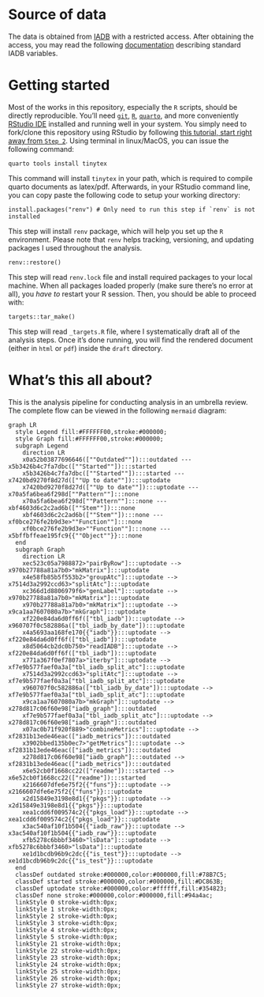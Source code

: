 
# Source of data

The data is obtained from [IADB](https://iadb.nl/) with a restricted
access. After obtaining the access, you may read the following
[documentation](https://apodat.iadb.nl/voorbeelden/iadb_vars.html)
describing standard IADB variables.

# Getting started

Most of the works in this repository, especially the `R` scripts, should
be directly reproducible. You’ll need
[`git`](https://git-scm.com/downloads),
[`R`](https://www.r-project.org/),
[`quarto`](https://quarto.org/docs/download/), and more conveniently
[RStudio IDE](https://posit.co/downloads/) installed and running well in
your system. You simply need to fork/clone this repository using RStudio
by following [this tutorial, start right away from
`Step 2`](https://book.cds101.com/using-rstudio-server-to-clone-a-github-repo-as-a-new-project.html#step---2).
Using terminal in linux/MacOS, you can issue the following command:

    quarto tools install tinytex

This command will install `tinytex` in your path, which is required to
compile quarto documents as latex/pdf. Afterwards, in your RStudio
command line, you can copy paste the following code to setup your
working directory:

    install.packages("renv") # Only need to run this step if `renv` is not installed

This step will install `renv` package, which will help you set up the
`R` environment. Please note that `renv` helps tracking, versioning, and
updating packages I used throughout the analysis.

    renv::restore()

This step will read `renv.lock` file and install required packages to
your local machine. When all packages loaded properly (make sure there’s
no error at all), you *have to* restart your R session. Then, you should
be able to proceed with:

    targets::tar_make()

This step will read `_targets.R` file, where I systematically draft all
of the analysis steps. Once it’s done running, you will find the
rendered document (either in `html` or `pdf`) inside the `draft`
directory.

# What’s this all about?

This is the analysis pipeline for conducting analysis in an umbrella
review. The complete flow can be viewed in the following `mermaid`
diagram:

``` mermaid
graph LR
  style Legend fill:#FFFFFF00,stroke:#000000;
  style Graph fill:#FFFFFF00,stroke:#000000;
  subgraph Legend
    direction LR
    x0a52b03877696646([""Outdated""]):::outdated --- x5b3426b4c7fa7dbc([""Started""]):::started
    x5b3426b4c7fa7dbc([""Started""]):::started --- x7420bd9270f8d27d([""Up to date""]):::uptodate
    x7420bd9270f8d27d([""Up to date""]):::uptodate --- x70a5fa6bea6f298d[""Pattern""]:::none
    x70a5fa6bea6f298d[""Pattern""]:::none --- xbf4603d6c2c2ad6b([""Stem""]):::none
    xbf4603d6c2c2ad6b([""Stem""]):::none --- xf0bce276fe2b9d3e>""Function""]:::none
    xf0bce276fe2b9d3e>""Function""]:::none --- x5bffbffeae195fc9{{""Object""}}:::none
  end
  subgraph Graph
    direction LR
    xec523c05a7988872>"pairByRow"]:::uptodate --> x970b27788a81a7b0>"mkMatrix"]:::uptodate
    x4e58fb85b5f553b2>"groupAtc"]:::uptodate --> x7514d3a2992ccd63>"splitAtc"]:::uptodate
    xc366d1d8806979f6>"genLabel"]:::uptodate --> x970b27788a81a7b0>"mkMatrix"]:::uptodate
    x970b27788a81a7b0>"mkMatrix"]:::uptodate --> x9ca1aa7607080a7b>"mkGraph"]:::uptodate
    xf220e84da6d0ff6f(["tbl_iadb"]):::uptodate --> x960707f0c582886a(["tbl_iadb_by_date"]):::uptodate
    x4a5693aa168fe170{{"iadb"}}:::uptodate --> xf220e84da6d0ff6f(["tbl_iadb"]):::uptodate
    x8d5064cb2dc0b750>"readIADB"]:::uptodate --> xf220e84da6d0ff6f(["tbl_iadb"]):::uptodate
    x771a367f0ef7807a>"iterby"]:::uptodate --> xf7e9b577faef0a3a["tbl_iadb_split_atc"]:::uptodate
    x7514d3a2992ccd63>"splitAtc"]:::uptodate --> xf7e9b577faef0a3a["tbl_iadb_split_atc"]:::uptodate
    x960707f0c582886a(["tbl_iadb_by_date"]):::uptodate --> xf7e9b577faef0a3a["tbl_iadb_split_atc"]:::uptodate
    x9ca1aa7607080a7b>"mkGraph"]:::uptodate --> x278d817c06f60e98["iadb_graph"]:::outdated
    xf7e9b577faef0a3a["tbl_iadb_split_atc"]:::uptodate --> x278d817c06f60e98["iadb_graph"]:::outdated
    x07ac0b71f920f889>"combineMetrics"]:::uptodate --> xf2831b13ede46eac(["iadb_metrics"]):::outdated
    x3902bbed135b0ec7>"getMetrics"]:::uptodate --> xf2831b13ede46eac(["iadb_metrics"]):::outdated
    x278d817c06f60e98["iadb_graph"]:::outdated --> xf2831b13ede46eac(["iadb_metrics"]):::outdated
    x6e52cb0f1668cc22(["readme"]):::started --> x6e52cb0f1668cc22(["readme"]):::started
    x2166607dfe6e75f2{{"funs"}}:::uptodate --> x2166607dfe6e75f2{{"funs"}}:::uptodate
    x2d15849e3198e8d1{{"pkgs"}}:::uptodate --> x2d15849e3198e8d1{{"pkgs"}}:::uptodate
    xea1cdd6f009574c2{{"pkgs_load"}}:::uptodate --> xea1cdd6f009574c2{{"pkgs_load"}}:::uptodate
    x3ac540af10f1b504{{"iadb_raw"}}:::uptodate --> x3ac540af10f1b504{{"iadb_raw"}}:::uptodate
    xfb5278c6bbbf3460>"lsData"]:::uptodate --> xfb5278c6bbbf3460>"lsData"]:::uptodate
    xe1d1bcdb96b9c2dc{{"is_test"}}:::uptodate --> xe1d1bcdb96b9c2dc{{"is_test"}}:::uptodate
  end
  classDef outdated stroke:#000000,color:#000000,fill:#78B7C5;
  classDef started stroke:#000000,color:#000000,fill:#DC863B;
  classDef uptodate stroke:#000000,color:#ffffff,fill:#354823;
  classDef none stroke:#000000,color:#000000,fill:#94a4ac;
  linkStyle 0 stroke-width:0px;
  linkStyle 1 stroke-width:0px;
  linkStyle 2 stroke-width:0px;
  linkStyle 3 stroke-width:0px;
  linkStyle 4 stroke-width:0px;
  linkStyle 5 stroke-width:0px;
  linkStyle 21 stroke-width:0px;
  linkStyle 22 stroke-width:0px;
  linkStyle 23 stroke-width:0px;
  linkStyle 24 stroke-width:0px;
  linkStyle 25 stroke-width:0px;
  linkStyle 26 stroke-width:0px;
  linkStyle 27 stroke-width:0px;
```
